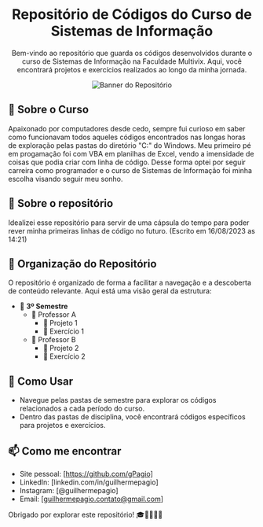 <!-- Título -->
<h1 align="center">Repositório de Códigos do Curso de Sistemas de Informação</h1>

<!-- Descrição -->
<p align="center">Bem-vindo ao repositório que guarda os códigos desenvolvidos durante o curso de Sistemas de Informação na Faculdade Multivix. Aqui, você encontrará projetos e exercícios realizados ao longo da minha jornada.</p>

<!-- Banner ou Imagem Representativa -->
<p align="center">
  <img src="https://www.codigofonte.com.br/wp-content/uploads/2016/06/meme-programming.png" alt="Banner do Repositório">
</p>

## 🚀 Sobre o Curso

Apaixonado por computadores desde cedo, sempre fui curioso em saber como funcionavam todos aqueles códigos encontrados nas longas horas de exploração pelas pastas do diretório "C:" do Windows. Meu primeiro pé em progamação foi com VBA em planilhas de Excel, vendo a imensidade de coisas que podia criar com linha de código. Desse forma optei por seguir carreira como programador e o curso de Sistemas de Informação foi minha escolha visando seguir meu sonho.

## 🔭 Sobre o repositório

Idealizei esse repositório para servir de uma cápsula do tempo para poder rever minha primeiras linhas de código no futuro. (Escrito em 16/08/2023 as 14:21)

## 📂 Organização do Repositório

O repositório é organizado de forma a facilitar a navegação e a descoberta de conteúdo relevante. Aqui está uma visão geral da estrutura:

- 📂 **3º Semestre**
  - 📁 Professor A
    - 📄 Projeto 1
    - 📄 Exercício 1
  - 📁 Professor B
    - 📄 Projeto 2
    - 📄 Exercício 2
  <!-- ...e assim por diante para cada semestre e disciplina -->

## 📖 Como Usar

- Navegue pelas pastas de semestre para explorar os códigos relacionados a cada período do curso.
- Dentro das pastas de disciplina, você encontrará códigos específicos para projetos e exercícios.

## 📫 Como me encontrar

- Site pessoal: [https://github.com/gPagio]
- LinkedIn: [linkedin.com/in/guilhermepagio]
- Instagram: [@guilhermepagio]
- Email: [guilhermepagio.contato@gmail.com]


Obrigado por explorar este repositório! 🎓👨‍💻👩‍💻
